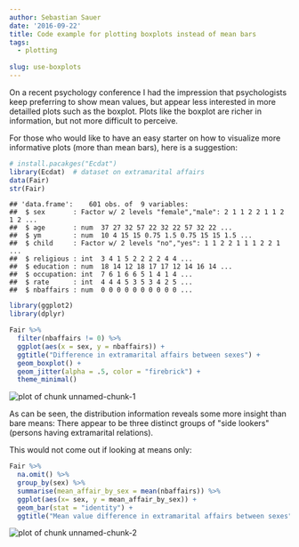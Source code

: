 ```yaml
---
author: Sebastian Sauer
date: '2016-09-22'
title: Code example for plotting boxplots instead of mean bars
tags:
  - plotting
  
slug: use-boxplots
---
```



On a recent psychology conference I had the impression that psychologists keep preferring to show mean values, but appear less interested in more detailled plots such as the boxplot. Plots like the boxplot are richer in information, but not more difficult to perceive.

For those who would like to have an easy starter on how to visualize more informative plots (more than mean bars), here is a suggestion:


```r
# install.pacakges("Ecdat")
library(Ecdat)  # dataset on extramarital affairs
data(Fair)
str(Fair)
```

```
## 'data.frame':	601 obs. of  9 variables:
##  $ sex       : Factor w/ 2 levels "female","male": 2 1 1 2 2 1 1 2 1 2 ...
##  $ age       : num  37 27 32 57 22 32 22 57 32 22 ...
##  $ ym        : num  10 4 15 15 0.75 1.5 0.75 15 15 1.5 ...
##  $ child     : Factor w/ 2 levels "no","yes": 1 1 2 2 1 1 1 2 2 1 ...
##  $ religious : int  3 4 1 5 2 2 2 2 4 4 ...
##  $ education : num  18 14 12 18 17 17 12 14 16 14 ...
##  $ occupation: int  7 6 1 6 6 5 1 4 1 4 ...
##  $ rate      : int  4 4 4 5 3 5 3 4 2 5 ...
##  $ nbaffairs : num  0 0 0 0 0 0 0 0 0 0 ...
```

```r
library(ggplot2)
library(dplyr)

Fair %>% 
  filter(nbaffairs != 0) %>% 
  ggplot(aes(x = sex, y = nbaffairs)) +
  ggtitle("Difference in extramarital affairs between sexes") +
  geom_boxplot() +
  geom_jitter(alpha = .5, color = "firebrick") +
  theme_minimal()
```

![plot of chunk unnamed-chunk-1](/images/2016-09-22-01/unnamed-chunk-1-1.png)


As can be seen, the distribution information reveals some more insight than bare means: There appear to be three distinct groups of "side lookers" (persons having extramarital relations).

This would not come out if looking at means only:


```r
Fair %>% 
  na.omit() %>% 
  group_by(sex) %>% 
  summarise(mean_affair_by_sex = mean(nbaffairs)) %>% 
  ggplot(aes(x= sex, y = mean_affair_by_sex)) +
  geom_bar(stat = "identity") +
  ggtitle("Mean value difference in extramarital affairs between sexes")
```

![plot of chunk unnamed-chunk-2](/images/2016-09-22-01/unnamed-chunk-2-1.png)


